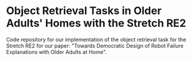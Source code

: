 # Object Retrieval Tasks in Older Adults' Homes with the Stretch RE2
Code repository for our implementation of the object retrieval task for the Stretch RE2 for our paper: "Towards Democratic Design of Robot Failure Explanations with Older Adults at Home".
